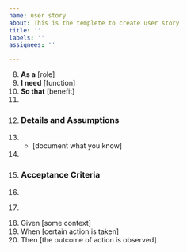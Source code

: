 ```yaml
---
name: user story
about: This is the templete to create user story
title: ''
labels: ''
assignees: ''

---
```


8.  **As a** [role]  
9.  **I need** [function]  
10.  **So that** [benefit]  
11.    
12.  ### Details and Assumptions
13.  * [document what you know]
14.    
15.  ### Acceptance Criteria  
16.    
17.  ```gherkin
18.  Given [some context]
19.  When [certain action is taken]
20.  Then [the outcome of action is observed]
 ```
